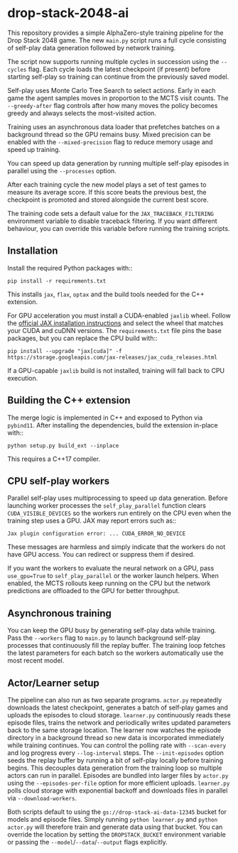 # drop-stack-2048-ai

This repository provides a simple AlphaZero-style training pipeline for the
Drop Stack 2048 game. The new `main.py` script runs a full cycle consisting of
self-play data generation followed by network training.

The script now supports running multiple cycles in succession using the
``--cycles`` flag. Each cycle loads the latest checkpoint (if present) before
starting self-play so training can continue from the previously saved model.

Self-play uses Monte Carlo Tree Search to select actions. Early in each game the
agent samples moves in proportion to the MCTS visit counts. The `--greedy-after`
flag controls after how many moves the policy becomes greedy and always selects
the most-visited action.

Training uses an asynchronous data loader that prefetches batches on a
background thread so the GPU remains busy. Mixed precision can be enabled with
the `--mixed-precision` flag to reduce memory usage and speed up training.

You can speed up data generation by running multiple self-play episodes in
parallel using the `--processes` option.

After each training cycle the new model plays a set of test games to measure
its average score. If this score beats the previous best, the checkpoint is
promoted and stored alongside the current best score.

The training code sets a default value for the `JAX_TRACEBACK_FILTERING`
environment variable to disable traceback filtering. If you want different
behaviour, you can override this variable before running the training scripts.

## Installation

Install the required Python packages with::

    pip install -r requirements.txt

This installs `jax`, `flax`, `optax` and the build tools needed for the C++
extension.

For GPU acceleration you must install a CUDA-enabled `jaxlib` wheel. Follow the
[official JAX installation instructions](https://jax.readthedocs.io/en/latest/installation.html#pip-install)
and select the wheel that matches your CUDA and cuDNN versions. The `requirements.txt`
file pins the base packages, but you can replace the CPU build with::

    pip install --upgrade "jax[cuda]" -f https://storage.googleapis.com/jax-releases/jax_cuda_releases.html

If a GPU-capable `jaxlib` build is not installed, training will fall back to CPU
execution.

## Building the C++ extension

The merge logic is implemented in C++ and exposed to Python via `pybind11`.
After installing the dependencies, build the extension in-place with::

    python setup.py build_ext --inplace

This requires a C++17 compiler.

## CPU self-play workers

Parallel self-play uses multiprocessing to speed up data generation. Before
launching worker processes the `self_play_parallel` function clears
`CUDA_VISIBLE_DEVICES` so the workers run entirely on the CPU even when the
training step uses a GPU. JAX may report errors such as::

    Jax plugin configuration error: ... CUDA_ERROR_NO_DEVICE

These messages are harmless and simply indicate that the workers do not have GPU
access. You can redirect or suppress them if desired.

If you want the workers to evaluate the neural network on a GPU, pass
``use_gpu=True`` to ``self_play_parallel`` or the worker launch helpers. When
enabled, the MCTS rollouts keep running on the CPU but the network predictions
are offloaded to the GPU for better throughput.

## Asynchronous training

You can keep the GPU busy by generating self-play data while training. Pass the
`--workers` flag to `main.py` to launch background self-play processes that
continuously fill the replay buffer. The training loop fetches the latest
parameters for each batch so the workers automatically use the most recent
model.

## Actor/Learner setup

The pipeline can also run as two separate programs. ``actor.py`` repeatedly
downloads the latest checkpoint, generates a batch of self‑play games and
uploads the episodes to cloud storage. ``learner.py`` continuously reads these
episode files, trains the network and periodically writes updated parameters
back to the same storage location. The learner now watches the episode
directory in a background thread so new data is incorporated immediately while
training continues. You can control the polling rate with ``--scan-every`` and
log progress every ``--log-interval`` steps. The ``--init-episodes`` option
seeds the replay buffer by running a bit of self-play locally before training
begins. This decouples data generation from the training loop so multiple actors
can run in parallel.
Episodes are bundled into larger files by ``actor.py`` using the
``--episodes-per-file`` option for more efficient uploads. ``learner.py``
polls cloud storage with exponential backoff and downloads files in parallel via
``--download-workers``.

Both scripts default to using the ``gs://drop-stack-ai-data-12345`` bucket for
models and episode files. Simply running ``python learner.py`` and
``python actor.py`` will therefore train and generate data using that bucket.
You can override the location by setting the ``DROPSTACK_BUCKET`` environment
variable or passing the ``--model``/``--data``/``--output`` flags explicitly.
